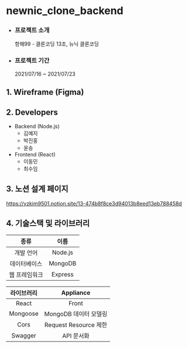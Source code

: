 # newnic_clone_backend

- ### 프로젝트 소개

  항해99 - 클론코딩 13조, 뉴닉 클론코딩

- ### 프로젝트 기간
  2021/07/16 ~ 2021/07/23

## 1. Wireframe (Figma)

## 2. Developers

- Backend (Node.js)
  - 김예지
  - 박진홍
  - 윤송
- Frontend (React)
  - 이동민
  - 최수임

## 3. 노션 설계 페이지

https://yzkim9501.notion.site/13-474b8f8ce3d94013b8eed13eb788458d

## 4. 기술스택 및 라이브러리

|     종류      |  이름   |
| :-----------: | :-----: |
|   개발 언어   | Node.js |
| 데이터베이스  | MongoDB |
| 웹 프레임워크 | Express |

| 라이브러리 |       Appliance       |
| :--------: | :-------------------: |
|   React    |         Front         |
|  Mongoose  | MongoDB 데이터 모델링 |
|    Cors    | Request Resource 제한 |
|  Swagger   |      API 문서화       |

